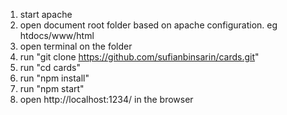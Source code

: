 1. start apache
2. open document root folder based on apache configuration. eg htdocs/www/html
3. open terminal on the folder
4. run "git clone https://github.com/sufianbinsarin/cards.git"
5. run "cd cards"
6. run "npm install"
7. run "npm start"
8. open http://localhost:1234/ in the browser

